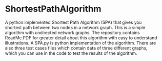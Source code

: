 # ShortestPathAlgorithm
A python implemented Shortest Path Algorithm (SPA) that gives you shortest path between two nodes in a network graph. This is a simple algorithm with undirected network graphs. 
The repository contains ReadMe.PDF for greater detail about this algorithm with easy to understand illustrations. A SPA.py is python implementation of the algorithm. There are also three test cases files which contain data of three different graphs, which you can use in the code to test the results of the algorithm.
